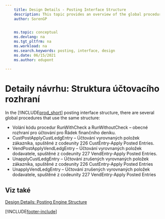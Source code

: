 ```yaml
---
    title: Design Details - Posting Interface Structure
    description: This topic provides an overview of the global procedures and design details in the posting interface structure.
    author: SorenGP

    
    ms.topic: conceptual
    ms.devlang: na
    ms.tgt_pltfrm: na
    ms.workload: na
    ms.search.keywords: posting, interface, design
    ms.date: 06/15/2021
    ms.author: edupont

---
```

# Detaily návrhu: Struktura účtovacího rozhraní
In the [!INCLUDE[prod_short](includes/prod_short.md)] posting interface structure, there are several global procedures that use the same structure:

* Volání kódu procedur RunWithCheck a RunWithoutCheck – obecné rozhraní pro účtování pro Řádek finančního deníku.
* CustPostApplyCustLedgEntry – Účtování vyrovnaných položek zákazníka, spuštěné z codeunity 226 CustEntry-Apply Posted Entries.
* VendPostApplyVendLedgEntry – Účtování vyrovnaných položek dodavatele, spuštěné z codeunity 227 VendEntry-Apply Posted Entries.
* UnapplyCustLedgEntry – Účtování zrušených vyrovnaných položek zákazníka, spuštěné z codeunity 226 CustEntry-Apply Posted Entries
* UnapplyVendLedgEntry – Účtování zrušených vyrovnaných položek dodavatele, spuštěné z codeunity 227 VendEntry-Apply Posted Entries

## Viz také
[Design Details: Posting Engine Structure](design-details-posting-engine-structure.md)

[!INCLUDE[footer-include](includes/footer-banner.md)]